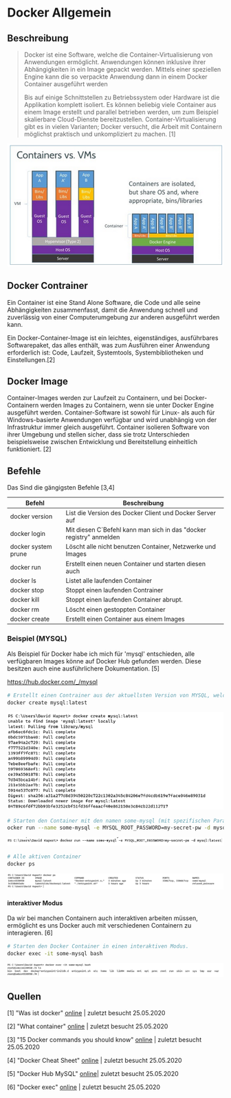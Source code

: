 # Docker Allgemein

## Beschreibung

> Docker ist eine Software, welche die Container-Virtualisierung von Anwendungen ermöglicht. Anwendungen können inklusive ihrer Abhängigkeiten in ein Image gepackt werden. Mittels einer speziellen Engine kann die so verpackte Anwendung dann in einem Docker Container ausgeführt werden
>
> Bis auf einige Schnittstellen zu Betriebssystem oder Hardware ist die Applikation komplett isoliert. Es können beliebig viele Container aus einem Image erstellt und parallel betrieben werden, um zum Beispiel skalierbare Cloud-Dienste bereitzustellen. Container-Virtualisierung gibt es in vielen Varianten; Docker versucht, die Arbeit mit Containern möglichst praktisch und unkompliziert zu machen. [1]

![docker-vm-container.png](Docker_Allgemein/docker-vm-container.png)

## Docker Contrainer

Ein Container ist eine Stand Alone Software, die Code und alle seine Abhängigkeiten zusammenfasst, damit die Anwendung schnell und zuverlässig von einer Computerumgebung zur anderen ausgeführt werden kann. 

Ein Docker-Container-Image ist ein leichtes, eigenständiges, ausführbares Softwarepaket, das alles enthält, was zum Ausführen einer Anwendung erforderlich ist: Code, Laufzeit, Systemtools, Systembibliotheken und Einstellungen.[2]

## Docker Image

Container-Images werden zur Laufzeit zu Containern, und bei Docker-Containern werden Images zu Containern, wenn sie unter Docker Engine ausgeführt werden. Container-Software ist sowohl für Linux- als auch für Windows-basierte Anwendungen verfügbar und wird unabhängig von der Infrastruktur immer gleich ausgeführt. Container isolieren Software von ihrer Umgebung und stellen sicher, dass sie trotz Unterschieden beispielsweise zwischen Entwicklung und Bereitstellung einheitlich funktioniert. [2]

## Befehle

Das Sind die gängigsten Befehle [3,4]

| Befehl              | Beschreibung                                                 |
| ------------------- | ------------------------------------------------------------ |
| docker version      | List die Version des Docker Client und Docker Server auf     |
| docker login        | Mit diesen C´Befehl kann man sich in das "docker registry" anmelden |
| docker system prune | Löscht alle nicht benutzen Container, Netzwerke und Images   |
| docker run          | Erstellt einen neuen Container und starten diesen auch       |
| docker ls           | Listet alle laufenden Container                              |
| docker stop         | Stoppt einen laufenden Contrainer                            |
| docker kill         | Stoppt einen laufenden Container abrupt.                     |
| docker rm           | Löscht einen gestoppten Container                            |
| docker create       | Erstellt einen Container aus einem Images                    |

### Beispiel (MYSQL)

Als Beispiel für Docker habe ich mich für 'mysql' entschieden, alle verfügbaren Images könne auf Docker Hub gefunden werden. Diese besitzen auch eine ausführlichere Dokumentation. [5]

https://hub.docker.com/_/mysql

```bash
# Erstellt einen Contrainer aus der aktuellsten Version von MYSQL, welche für Docker geeignet ist
docker create mysql:latest
```

![image-20200525015253463](Docker_Allgemein/image-20200525015253463.png)

```bash
# Starten den Container mit den namen some-mysql (mit spezifischen Paramtern)
ocker run --name some-mysql -e MYSQL_ROOT_PASSWORD=my-secret-pw -d mysql:latest
```

![image-20200525015716704](Docker_Allgemein/image-20200525015716704.png)

```bash
# Alle aktiven Container
docker ps
```

![image-20200525015748154](Docker_Allgemein/image-20200525015748154.png)

#### interaktiver Modus

Da wir bei manchen Containern auch interaktiven arbeiten müssen, ermöglicht es uns Docker auch mit verschiedenen Containern zu interagieren. [6]

```bash
# Starten den Docker Container in einen interaktiven Modus.
docker exec -it some-mysql bash
```

![](Docker_Allgemein/image-20200525015609515.png)



## Quellen

[1] "Was ist docker" [online](https://www.dev-insider.de/was-ist-docker-a-733683/) | zuletzt besucht 25.05.2020

[2] "What container" [online](https://www.docker.com/resources/what-container) | zuletzt besucht 25.05.2020

[3] "15 Docker commands you should know" [online](https://towardsdatascience.com/15-docker-commands-you-should-know-970ea5203421) | zuletzt besucht 25.05.2020

[4] "Docker Cheat Sheet" [online](https://www.docker.com/sites/default/files/d8/2019-09/docker-cheat-sheet.pdf) | zuletzt besucht 25.05.2020

[5] "Docker Hub MySQL" [online](https://hub.docker.com/_/mysql)| zuletzt besucht 25.05.2020

[6] "Docker exec" [online](https://docs.docker.com/engine/reference/commandline/exec/) | zuletzt besucht 25.05.2020